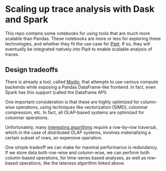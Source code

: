 # Scaling up trace analysis with Dask and Spark

This repo contains some notebooks for using tools that are much more scalable than Pandas. These notebooks are more or less
for exploring these technologies, and whether they fit the use case for [Pipit](https://github.com/hpcgroup/pipit). If so,
they will eventually be integrated natively into Pipit to enable scalable analysis of traces.

## Design tradeoffs

There is already a tool, called [Modin](https://github.com/modin-project/modin), that attempts to use various compute backends while
exposing a Pandas DataFrame-like frontend. In fact, even Spark has this support (called the Dataframe API).

One important consideration is that these are highly optimized for column-wise operations, using techniques like
vectorization (SIMD), columnar compression, etc. In fact, all OLAP-based systems are optimized for columnar operations.

Unfortunately, many [interesting algorithms](http://www.cs.umd.edu/~bhatele/pubs/pdf/2016/tpds2016.pdf) require a row-by-row
traversal, which in the case of distributed OLAP systems, involves materializing a certain subset of rows, an expensive operation.

One simple tradeoff we can make for maximal performance is redundancy. If we store data both row-wise and column-wise,
we can perform both column-based operations, for time-series based analyses, as well as row-based operations, like the lateness
algorithm linked above.
